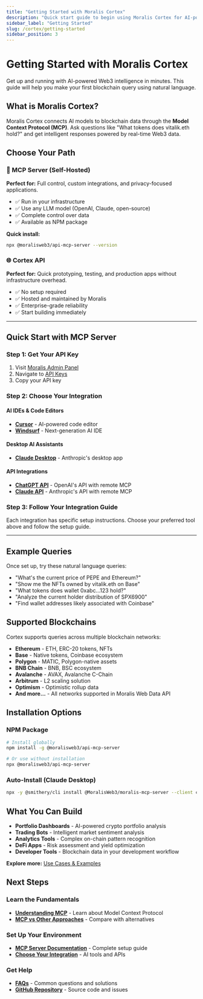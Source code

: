 ```yaml
---
title: "Getting Started with Moralis Cortex"
description: "Quick start guide to begin using Moralis Cortex for AI-powered Web3 intelligence in minutes."
sidebar_label: "Getting Started"
slug: /cortex/getting-started
sidebar_position: 3
---
```


# Getting Started with Moralis Cortex

Get up and running with AI-powered Web3 intelligence in minutes. This guide will help you make your first blockchain query using natural language.

## What is Moralis Cortex?

Moralis Cortex connects AI models to blockchain data through the **Model Context Protocol (MCP)**. Ask questions like "What tokens does vitalik.eth hold?" and get intelligent responses powered by real-time Web3 data.

## Choose Your Path

### 🧩 MCP Server (Self-Hosted)

**Perfect for:** Full control, custom integrations, and privacy-focused applications.

- ✅ Run in your infrastructure
- ✅ Use any LLM model (OpenAI, Claude, open-source)
- ✅ Complete control over data
- ✅ Available as NPM package

**Quick install:**

```bash
npx @moralisweb3/api-mcp-server --version
```

### 🌐 Cortex API

**Perfect for:** Quick prototyping, testing, and production apps without infrastructure overhead.

- ✅ No setup required
- ✅ Hosted and maintained by Moralis
- ✅ Enterprise-grade reliability
- ✅ Start building immediately

---

## Quick Start with MCP Server

### Step 1: Get Your API Key

1. Visit [Moralis Admin Panel](https://admin.moralis.com)
2. Navigate to [API Keys](https://admin.moralis.com/api-keys)
3. Copy your API key

### Step 2: Choose Your Integration

#### **AI IDEs & Code Editors**

- **[Cursor](/cortex/integrations/cursor)** - AI-powered code editor
- **[Windsurf](/cortex/integrations/windsurf)** - Next-generation AI IDE

#### **Desktop AI Assistants**

- **[Claude Desktop](/cortex/integrations/claude-desktop)** - Anthropic's desktop app

#### **API Integrations**

- **[ChatGPT API](/cortex/integrations/chatgpt-api)** - OpenAI's API with remote MCP
- **[Claude API](/cortex/integrations/claude-api)** - Anthropic's API with remote MCP

### Step 3: Follow Your Integration Guide

Each integration has specific setup instructions. Choose your preferred tool above and follow the setup guide.

---

## Example Queries

Once set up, try these natural language queries:

- "What's the current price of PEPE and Ethereum?"
- "Show me the NFTs owned by vitalik.eth on Base"
- "What tokens does wallet 0xabc...123 hold?"
- "Analyze the current holder distribution of SPX6900"
- "Find wallet addresses likely associated with Coinbase"

## Supported Blockchains

Cortex supports queries across multiple blockchain networks:

- **Ethereum** - ETH, ERC-20 tokens, NFTs
- **Base** - Native tokens, Coinbase ecosystem
- **Polygon** - MATIC, Polygon-native assets
- **BNB Chain** - BNB, BSC ecosystem
- **Avalanche** - AVAX, Avalanche C-Chain
- **Arbitrum** - L2 scaling solution
- **Optimism** - Optimistic rollup data
- **And more...** - All networks supported in Moralis Web Data API

## Installation Options

### NPM Package

```bash
# Install globally
npm install -g @moralisweb3/api-mcp-server

# Or use without installation
npx @moralisweb3/api-mcp-server
```

### Auto-Install (Claude Desktop)

```bash
npx -y @smithery/cli install @MoralisWeb3/moralis-mcp-server --client claude
```

## What You Can Build

- **Portfolio Dashboards** - AI-powered crypto portfolio analysis
- **Trading Bots** - Intelligent market sentiment analysis
- **Analytics Tools** - Complex on-chain pattern recognition
- **DeFi Apps** - Risk assessment and yield optimization
- **Developer Tools** - Blockchain data in your development workflow

**Explore more:** [Use Cases & Examples](/cortex/use-cases)

## Next Steps

### Learn the Fundamentals

- **[Understanding MCP](/cortex/understanding-mcp/what-is-mcp)** - Learn about Model Context Protocol
- **[MCP vs Other Approaches](/cortex/understanding-mcp/mcp-vs-other-approaches)** - Compare with alternatives

### Set Up Your Environment

- **[MCP Server Documentation](/cortex/mcp-server)** - Complete setup guide
- **[Choose Your Integration](/cortex/integrations)** - AI tools and APIs

### Get Help

- **[FAQs](/cortex/faqs)** - Common questions and solutions
- **[GitHub Repository](https://github.com/MoralisWeb3/moralis-mcp-server)** - Source code and issues
